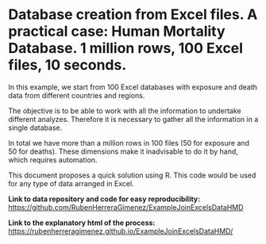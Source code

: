 # Database creation from Excel files. A practical case: Human Mortality Database. 1 million rows, 100 Excel files, 10 seconds.

In this example, we start from 100 Excel databases with exposure and death data from different countries and regions.

The objective is to be able to work with all the information to undertake different analyzes. Therefore it is necessary to gather all the information in a single database.

In total we have more than a million rows in 100 files (50 for exposure and 50 for deaths). These dimensions make it inadvisable to do it by hand, which requires automation.

This document proposes a quick solution using R. This code would be used for any type of data arranged in Excel.

**Link to data repository and code for easy reproducibility:** 
https://github.com/RubenHerreraGimenez/ExampleJoinExcelsDataHMD


**Link to the explanatory html of the process:** 
https://rubenherreragimenez.github.io/ExampleJoinExcelsDataHMD/
